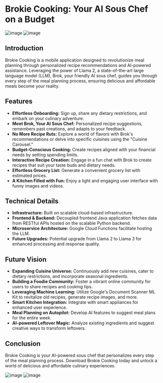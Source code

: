 # Brokie Cooking: Your AI Sous Chef on a Budget

![image](https://github.com/Gamingapple0/BrookieCooking/assets/76272585/0a29e869-c0ec-4189-8e20-7217f2cae1d7)
![image](https://github.com/Gamingapple0/BrookieCooking/assets/76272585/f705cfbe-127d-416e-96e5-7a182993a0ab)


## Introduction

Brokie Cooking is a mobile application designed to revolutionize meal planning through personalized recipe recommendations and AI-powered assistance. Leveraging the power of Llama 2, a state-of-the-art large language model (LLM), Brok, your friendly AI sous chef, guides you through every step of the meal planning process, ensuring delicious and affordable meals become your reality.

## Features

- **Effortless Onboarding:** Sign up, share any dietary restrictions, and embark on your culinary adventure.
- **Meet Brok, Your AI Sous Chef:** Personalized recipe suggestions, remembers past creations, and adapts to your feedback.
- **No More Recipe Ruts:** Explore a world of flavors with Brok's recommendations or delve into specific cuisines using the "Cuisine Carousel."
- **Budget-Conscious Cooking:** Create recipes aligned with your financial needs by setting spending limits.
- **Interactive Recipe Creation:** Engage in a fun chat with Brok to create recipes that suit your taste buds and dietary needs.
- **Effortless Grocery List:** Generate a convenient grocery list with estimated prices.
- **A Kitchen Filled with Fun:** Enjoy a light and engaging user interface with funny images and videos.

## Technical Details

- **Infrastructure:** Built on scalable cloud-based infrastructure.
- **Frontend & Backend:** Decoupled frontend Java application fetches data from RESTful APIs hosted on the scalable Python backend.
- **Microservice Architecture:** Google Cloud Functions facilitate hosting the LLM.
- **Future Upgrades:** Potential upgrade from Llama 2 to Llama 3 for enhanced processing and response quality.

## Future Vision

- **Expanding Cuisine Universe:** Continuously add new cuisines, cater to dietary restrictions, and incorporate seasonal ingredients.
- **Building a Foodie Community:** Foster a vibrant online community for users to share recipes and cooking tips.
- **Leveraging Machine Learning:** Utilize Google's Document Scanner ML Kit to revitalize old recipes, generate recipe images, and more.
- **Smart Kitchen Integration:** Integrate with smart appliances for enhanced user experience.
- **Meal Planning on Autopilot:** Develop AI features to suggest meal plans for the entire week.
- **AI-powered Leftover Magic:** Analyze existing ingredients and suggest creative ways to transform leftovers.

## Conclusion

Brokie Cooking is your AI-powered sous chef that personalizes every step of the meal planning process. Download Brokie Cooking today and unlock a world of delicious and affordable culinary experiences.


![image](https://github.com/Gamingapple0/BrookieCooking/assets/76272585/4e97a21d-83ca-439f-a0c3-1043245318b0)
![image](https://github.com/Gamingapple0/BrookieCooking/assets/76272585/e4e3a25f-8ff2-4efa-a68b-1546b9ac36db)

